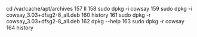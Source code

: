   cd /var/cache/apt/archives
  157  ll
  158  sudo dpkg -i cowsay
  159  sudo dpkg -i cowsay_3.03+dfsg2-8_all.deb
  160  history
  161  sudo dpkg -r cowsay_3.03+dfsg2-8_all.deb
  162  dpkg --help
  163  sudo dpkg -r cowsay
  164  history